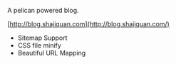 A pelican powered blog.

[http://blog.shajiquan.com](http://blog.shajiquan.com/)


- Sitemap Support
- CSS file minify
- Beautiful URL Mapping
